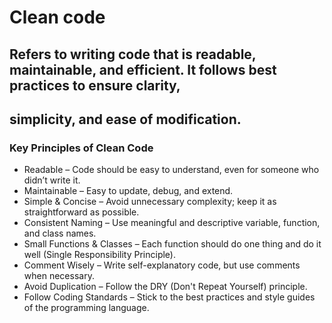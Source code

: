 # Clean code 

## Refers to writing code that is readable, maintainable, and efficient. It follows best practices to ensure clarity,
## simplicity, and ease of modification.

### Key Principles of Clean Code

* Readable – Code should be easy to understand, even for someone who didn’t write it.
* Maintainable – Easy to update, debug, and extend.
* Simple & Concise – Avoid unnecessary complexity; keep it as straightforward as possible.
* Consistent Naming – Use meaningful and descriptive variable, function, and class names.
* Small Functions & Classes – Each function should do one thing and do it well (Single Responsibility Principle).
* Comment Wisely – Write self-explanatory code, but use comments when necessary.
* Avoid Duplication – Follow the DRY (Don't Repeat Yourself) principle.
* Follow Coding Standards – Stick to the best practices and style guides of the programming language.